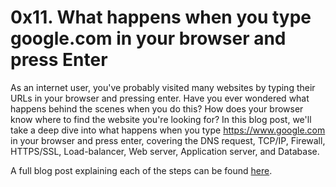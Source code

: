 # 0x11. What happens when you type google.com in your browser and press Enter

As an internet user, you've probably visited many websites by typing their URLs in your browser and pressing enter. Have you ever wondered what happens behind the scenes when you do this? How does your browser know where to find the website you're looking for? In this blog post, we'll take a deep dive into what happens when you type https://www.google.com in your browser and press enter, covering the DNS request, TCP/IP, Firewall, HTTPS/SSL, Load-balancer, Web server, Application server, and Database.

A full blog post explaining each of the steps can be found [here](https://medium.com/@girmazewdei38/what-happens-when-you-type-https-www-google-com-in-your-browser-and-press-enter-d6e83f2ac0d4).
